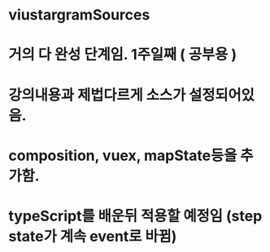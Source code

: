 # viustargramSources
# 거의 다 완성 단계임. 1주일째 ( 공부용 )
# 강의내용과 제법다르게 소스가 설정되어있음.
# composition, vuex, mapState등을 추가함.
# typeScript를 배운뒤 적용할 예정임 (step state가 계속 event로 바뀜)
